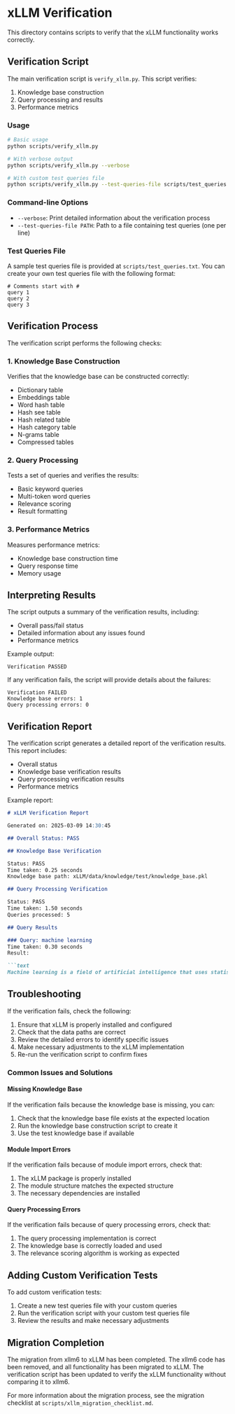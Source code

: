 # xLLM Verification

This directory contains scripts to verify that the xLLM functionality works correctly.

## Verification Script

The main verification script is `verify_xllm.py`. This script verifies:

1. Knowledge base construction
2. Query processing and results
3. Performance metrics

### Usage

```bash
# Basic usage
python scripts/verify_xllm.py

# With verbose output
python scripts/verify_xllm.py --verbose

# With custom test queries file
python scripts/verify_xllm.py --test-queries-file scripts/test_queries.txt
```

### Command-line Options

- `--verbose`: Print detailed information about the verification process
- `--test-queries-file PATH`: Path to a file containing test queries (one per line)

### Test Queries File

A sample test queries file is provided at `scripts/test_queries.txt`. You can create your own test queries file with the following format:

```text
# Comments start with #
query 1
query 2
query 3
```

## Verification Process

The verification script performs the following checks:

### 1. Knowledge Base Construction

Verifies that the knowledge base can be constructed correctly:

- Dictionary table
- Embeddings table
- Word hash table
- Hash see table
- Hash related table
- Hash category table
- N-grams table
- Compressed tables

### 2. Query Processing

Tests a set of queries and verifies the results:

- Basic keyword queries
- Multi-token word queries
- Relevance scoring
- Result formatting

### 3. Performance Metrics

Measures performance metrics:

- Knowledge base construction time
- Query response time
- Memory usage

## Interpreting Results

The script outputs a summary of the verification results, including:

- Overall pass/fail status
- Detailed information about any issues found
- Performance metrics

Example output:

```text
Verification PASSED
```

If any verification fails, the script will provide details about the failures:

```text
Verification FAILED
Knowledge base errors: 1
Query processing errors: 0
```

## Verification Report

The verification script generates a detailed report of the verification results. This report includes:

- Overall status
- Knowledge base verification results
- Query processing verification results
- Performance metrics

Example report:

```markdown
# xLLM Verification Report

Generated on: 2025-03-09 14:30:45

## Overall Status: PASS

## Knowledge Base Verification

Status: PASS
Time taken: 0.25 seconds
Knowledge base path: xLLM/data/knowledge/test/knowledge_base.pkl

## Query Processing Verification

Status: PASS
Time taken: 1.50 seconds
Queries processed: 5

## Query Results

### Query: machine learning
Time taken: 0.30 seconds
Result:

```text
Machine learning is a field of artificial intelligence that uses statistical techniques to give computer systems the ability to "learn" from data, without being explicitly programmed.
```

## Troubleshooting

If the verification fails, check the following:

1. Ensure that xLLM is properly installed and configured
2. Check that the data paths are correct
3. Review the detailed errors to identify specific issues
4. Make necessary adjustments to the xLLM implementation
5. Re-run the verification script to confirm fixes

### Common Issues and Solutions

#### Missing Knowledge Base

If the verification fails because the knowledge base is missing, you can:

1. Check that the knowledge base file exists at the expected location
2. Run the knowledge base construction script to create it
3. Use the test knowledge base if available

#### Module Import Errors

If the verification fails because of module import errors, check that:

1. The xLLM package is properly installed
2. The module structure matches the expected structure
3. The necessary dependencies are installed

#### Query Processing Errors

If the verification fails because of query processing errors, check that:

1. The query processing implementation is correct
2. The knowledge base is correctly loaded and used
3. The relevance scoring algorithm is working as expected

## Adding Custom Verification Tests

To add custom verification tests:

1. Create a new test queries file with your custom queries
2. Run the verification script with your custom test queries file
3. Review the results and make necessary adjustments

## Migration Completion

The migration from xllm6 to xLLM has been completed. The xllm6 code has been removed, and all functionality has been migrated to xLLM. The verification script has been updated to verify the xLLM functionality without comparing it to xllm6.

For more information about the migration process, see the migration checklist at `scripts/xllm_migration_checklist.md`.

